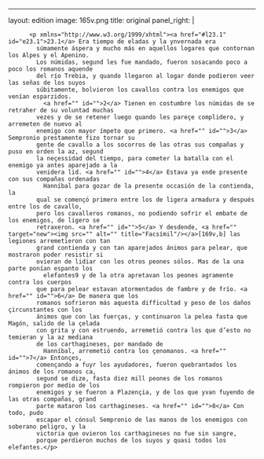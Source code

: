 <?xml version="1.0" encoding="UTF-8"?>
---
layout: edition
image: 165v.png 
title: original 
panel_right: |  
            
          <p xmlns="http://www.w3.org/1999/xhtml"><a href="#l23.1" id="e23.1">23.1</a> Era tiempo de eladas y la ynvernada era
            súmamente áspera y mucho más en aquellos logares que contornan los Alpes y el Apenino.
            Los númidas, segund les fue mandado, fueron sosacando poco a poco los romanos aquende
            del río Trebia, y quando llegaron al logar donde podieron veer las señas de los suyos
            súbitamente, bolvieron los cavallos contra los enemigos que venían esparzidos.
              <a href="" id="">2</a> Tienen en costumbre los númidas de se retraher de su voluntad muchas
            vezes y de se retener luego quando les pareçe complidero, y arremeten de nuevo al
            enemigo con mayor ímpeto que primero. <a href="" id="">3</a> Sempronio prestamente fizo tornar su
            gente de cavallo a los socorros de las otras sus compañas y puso en orden la az, segund
            la neçessidad del tiempo, para cometer la batalla con el enemigo ya antes aparejado a la
            venidera lid. <a href="" id="">4</a> Estava ya ende presente con sus compañas ordenadas
              Hanníbal para gozar de la presente occasión de la contienda, la
            qual se començó primero entre los de ligera armadura y después entre los de cavallo,
            pero los cavalleros romanos, no podiendo sofrir el embate de los enemigos, de ligero se
            retraxeron. <a href="" id="">5</a> Y desdende, <a href="" target="new"><img src="" alt="" title="Facsímil"/></a>[169v,b] las legiones arremetieron con tan
            grand contienda y con tan aparejados ánimos para pelear, que mostraron poder resistir si
            ovieran de lidiar con los otros peones sólos. Mas de la una parte ponían espanto los
              elefantes9 y de la otra apretavan los peones agramente contra los cuerpos
            que para pelear estavan atormentados de fambre y de frío. <a href="" id="">6</a> De manera que los
            romanos sofrieron más aquesta difficultad y peso de los daños çircunstantes con los
            ánimos que con las fuerças, y continuaron la pelea fasta que Magón, salido de la çelada
            con grita y con estruendo, arremetió contra los que d’esto no temieran y la az mediana
            de los carthagineses, por mandado de
              Hanníbal, arremetió contra los çenomanos. <a href="" id="">7</a> Entonçes,
            començando a fuyr los ayudadores, fueron quebrantados los ánimos de los romanos ca,
            segund se dize, fasta diez mill peones de los romanos rompieron por medio de los
            enemigos y se fueron a Plazençia, y de los que yvan fuyendo de las otras compañas, grand
            parte mataron los carthagineses. <a href="" id="">8</a> Con todo, pudo
            escapar el cónsul Sempronio de las manos de los enemigos con soberano peligro, y la
            victoria que ovieron los carthagineses no fue sin sangre,
            porque perdieron muchos de los suyos y quasi todos los elefantes.</p>
        